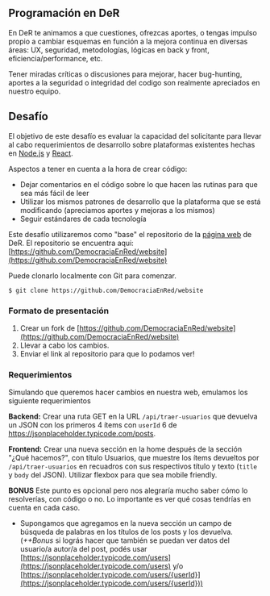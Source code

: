 ##  Programación en DeR
En DeR te animamos a que cuestiones, ofrezcas aportes, o tengas impulso propio a cambiar esquemas en función a la mejora continua en diversas áreas: UX, seguridad, metodologías, lógicas en back y front, eficiencia/performance, etc.

Tener miradas críticas o discusiones para mejorar, hacer bug-hunting, aportes a la seguridad o integridad del codigo son realmente apreciados en nuestro equipo. 

## Desafío
El objetivo de este desafío es evaluar la capacidad del solicitante para llevar al cabo requerimientos de desarrollo sobre plataformas existentes hechas en [Node.js](https://nodejs.org/) y [React](reactjs.org/).

Aspectos a tener en cuenta a la hora de crear código:
- Dejar comentarios en el código sobre lo que hacen las rutinas para que sea más fácil de leer
- Utilizar los mismos patrones de desarrollo que la plataforma que se está modificando (apreciamos aportes y mejoras a los mismos)
- Seguir estándares de cada tecnología

Este desafío utilizaremos como "base" el repositorio de la [página web](https://democraciaenred.org/) de DeR. El repositorio se encuentra aqui: [https://github.com/DemocraciaEnRed/website](https://github.com/DemocraciaEnRed/website)

Puede clonarlo localmente con Git para comenzar.

```
$ git clone https://github.com/DemocraciaEnRed/website
```

### Formato de presentación

1. Crear un fork de [https://github.com/DemocraciaEnRed/website](https://github.com/DemocraciaEnRed/website)
2. Llevar a cabo los cambios. 
3. Enviar el link al repositorio para que lo podamos ver!

### Requerimientos

Simulando que queremos hacer cambios en nuestra web, emulamos los siguiente requerimientos

__Backend:__
Crear una ruta GET en la URL `/api/traer-usuarios` que devuelva un JSON con los primeros 4 ítems con `userId` 6 de https://jsonplaceholder.typicode.com/posts. 

__Frontend:__
Crear una nueva sección en la home después de la sección "¿Qué hacemos?", con título Usuarios, que muestre los ítems devueltos por `/api/traer-usuarios` en recuadros con sus respectivos título y texto (`title` y `body` del JSON). Utilizar flexbox para que sea mobile friendly.

__BONUS__
Este punto es opcional pero nos alegraría mucho saber cómo lo resolverías, con código o no. Lo importante es ver qué cosas tendrías en cuenta en cada caso.

- Supongamos que agregamos en la nueva sección un campo de búsqueda de palabras en los títulos de los posts y los devuelva. (*++Bonus* si lográs hacer que también se puedan ver datos del usuario/a autor/a del post, podés usar [https://jsonplaceholder.typicode.com/users](https://jsonplaceholder.typicode.com/users) y/o [https://jsonplaceholder.typicode.com/users/{userId}](https://jsonplaceholder.typicode.com/users/{userId}))
